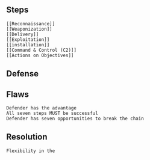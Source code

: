 ## Steps
	[[Reconnaissance]]
	[[Weaponization]]
	[[Delivery]]
	[[Exploitation]]
	[[installation]]
	[[Command & Control (C2)]]
	[[Actions on Objectives]]

## Defense


## Flaws
	Defender has the advantage
	All seven steps MUST be successful
	Defender has seven opportunities to break the chain

## Resolution
	Flexibility in the 